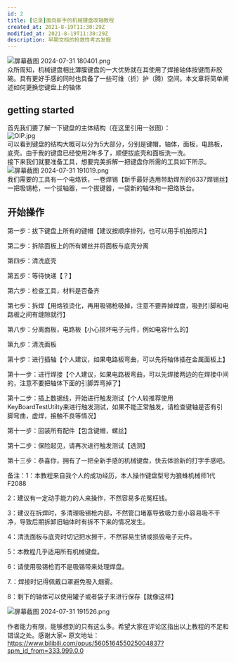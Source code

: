 ```yaml
---
id: 2
title: [记录]面向新手的机械键盘改轴教程
created_at: 2021-8-19T11:30:29Z
modified_at: 2021-8-19T11:30:29Z
description: 早期文档的抢救性考古发掘
--- 
```

![屏幕截图 2024-07-31 180401.png](https://blog-oss.allenyou.top/image/66aa1943c6301.png)   
众所周知，机械键盘相比薄膜键盘的一大优势就在其使用了焊接轴体按键而非胶碗。具有更好手感的同时也具备了一些可维（折）护（腾）空间。本文章将简单阐述如何更换您键盘上的轴体     
## getting started      
首先我们要了解一下键盘的主体结构（在这里引用一张图）：     
![OIP.jpg](https://blog-oss.allenyou.top/image/66aa1af86deea.jpg)     
可以看到键盘的结构大概可以分为5大部分，分别是键帽，轴体，面板，电路板，底壳。由于我的键盘已经使用2年多了，顺便拔底壳和面板洗一洗。    
接下来我们就要准备工具，想要完美拆解一把键盘你所需的工具如下所示。      
![屏幕截图 2024-07-31 191019.png](https://blog-oss.allenyou.top/image/66aa1bac2f105.png)     
我们需要的工具有一个电烙铁，一卷焊锡【新手最好选用带助焊剂的6337焊锡丝】一把吸锡枪，一个拔轴器，一个拔键器，一袋新的轴体和一把烙铁台。     
## 开始操作    
第一步：拔下键盘上所有的键帽【建议按顺序排列，也可以用手机拍照片】

第二步：拆除面板上的所有螺丝并将面板与底壳分离

第四步：清洗底壳

第五步：等待快递【？】

第六步：检查工具，材料是否备齐

第七步：拆焊【用烙铁烫化，再用吸锡枪吸掉，注意不要弄掉焊盘，吸到引脚和电路板之间有缝隙就行】

第八步：分离面板，电路板【小心损坏电子元件，例如电容什么的】

第九步：清洗面板

第十步：进行插轴【个人建议，如果电路板弯曲，可以先将轴体插在金属面板上】

第十一步：进行焊接【个人建议，如果电路板弯曲，可以先焊接两边的在焊接中间的，注意不要把轴体下面的引脚弄弯掉了】

第十二步：插上数据线，开始进行触发测试【个人较推荐使用KeyBoardTestUtilty来进行触发测试，如果不能正常触发，请检查键轴是否有引脚弯曲，虚焊，接触不良等情况】

第十一步：回装所有配件【包含键帽，螺丝】

第十二步：保险起见，请再次进行触发测试【选测】

第十三步：恭喜你，拥有了一把全新手感的机械键盘，快去体验新的打字手感吧。

备注：1：本教程来自我个人的成功经历，本人操作键盘型号为狼蛛机械师1代F2088

2：建议有一定动手能力的人来操作，不然容易多花冤枉钱。

3：建议在拆焊时，多清理吸锡枪内部，不然管口堵塞导致吸力变小容易吸不干净，导致后期拆卸旧轴体时有拆不下来的情况发生。

4：清洗面板与底壳时切记把水擦干，不然容易生锈或损毁电子元件。

5：本教程几乎适用所有机械键盘。

6：请使用吸锡枪而不是吸锡带来处理焊盘。

7.：焊接时记得佩戴口罩避免吸入烟雾。   

8：剩下的轴体可以使用罐子或者袋子来进行保存【就像这样】

![屏幕截图 2024-07-31 191526.png](https://blog-oss.allenyou.top/image/66aa1cf19e857.png)     

作者能力有限，能够想到的只有这么多。希望大家在评论区指出以上教程的不足和错误之处。感谢大家~
原文地址：https://www.bilibili.com/opus/560516455025004837?spm_id_from=333.999.0.0